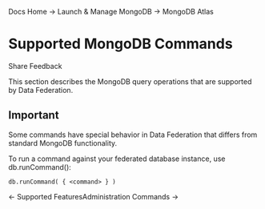 Docs Home → Launch & Manage MongoDB → MongoDB Atlas

# Supported MongoDB Commands

Share Feedback

This section describes the MongoDB query operations that are supported by Data
Federation.

## Important

Some commands have special behavior in Data Federation that differs from
standard MongoDB functionality.

To run a command against your federated database instance, use
db.runCommand():

    
    
    db.runCommand( { <command> } )  
      
  
← Supported FeaturesAdministration Commands →

